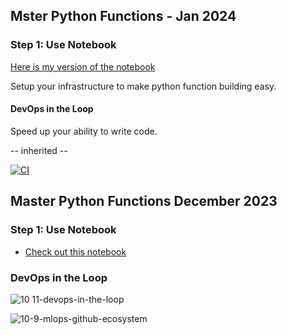 ## Mster Python Functions - Jan 2024

### Step 1: Use Notebook
[Here is my version of the notebook](Functions_101.ipynb)

Setup your infrastructure to make python function building easy.

#### DevOps in the Loop

Speed up your ability to write code.


-- inherited --

[![CI](https://github.com/nogibjj/master-python-functions-dec-2022/actions/workflows/cicd.yml/badge.svg)](https://github.com/nogibjj/master-python-functions-dec-2022/actions/workflows/cicd.yml)
## Master Python Functions December 2023

### Step 1:  Use Notebook

* [Check out this notebook](Functions_101.ipynb)

### DevOps in the Loop

![10 11-devops-in-the-loop](https://user-images.githubusercontent.com/58792/207328768-63f56f1f-8f83-493a-a572-0398b36bfe59.png)


![10-9-mlops-github-ecosystem](https://user-images.githubusercontent.com/58792/207328805-adb0b128-0596-4739-b317-ffe628fd64ae.png)
